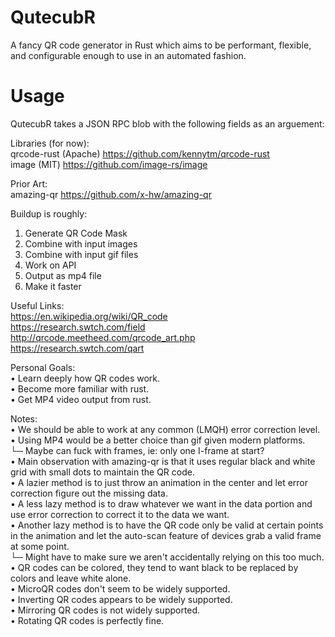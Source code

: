# QutecubR
A fancy QR code generator in Rust which aims to be performant, flexible, and configurable enough to use in an automated fashion.

# Usage
QutecubR takes a JSON RPC blob with the following fields as an arguement:

Libraries (for now):  
qrcode-rust (Apache) https://github.com/kennytm/qrcode-rust  
image (MIT) https://github.com/image-rs/image  

Prior Art:  
amazing-qr https://github.com/x-hw/amazing-qr

Buildup is roughly:
1. Generate QR Code Mask
2. Combine with input images
3. Combine with input gif files
4. Work on API
5. Output as mp4 file
6. Make it faster

Useful Links:  
https://en.wikipedia.org/wiki/QR_code  
https://research.swtch.com/field  
http://qrcode.meetheed.com/qrcode_art.php  
https://research.swtch.com/qart

Personal Goals:  
• Learn deeply how QR codes work.  
• Become more familiar with rust.  
• Get MP4 video output from rust.  

Notes:  
• We should be able to work at any common (LMQH) error correction level.  
• Using MP4 would be a better choice than gif given modern platforms.  
  └─ Maybe can fuck with frames, ie: only one I-frame at start?  
• Main observation with amazing-qr is that it uses regular black and white grid with small dots to maintain the QR code.  
• A lazier method is to just throw an animation in the center and let error correction figure out the missing data.  
• A less lazy method is to draw whatever we want in the data portion and use error correction to correct it to the data we want.  
• Another lazy method is to have the QR code only be valid at certain points in the animation and let the auto-scan feature of devices grab a valid frame at some point.  
  └─ Might have to make sure we aren't accidentally relying on this too much.  
• QR codes can be colored, they tend to want black to be replaced by colors and leave white alone.  
• MicroQR codes don't seem to be widely supported.  
• Inverting QR codes appears to be widely supported.  
• Mirroring QR codes is not widely supported.  
• Rotating QR codes is perfectly fine.  
